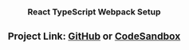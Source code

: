 
<p align="center">
  <h3 align="center">React TypeScript Webpack Setup<h3>
  <div align="center"><h3>Project Link: <a href="https://github.com/rsshonjoydas/react-template">GitHub</a> or <a href="https://codesandbox.io/s/github/rsshonjoydas/react-template/tree/main">CodeSandbox</a></h3></div>
